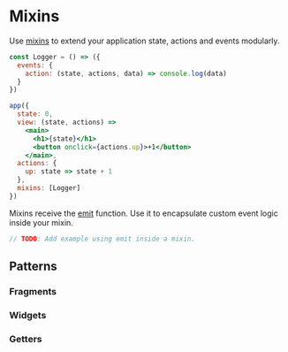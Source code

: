 # Mixins

Use [mixins](/docs/api.md#mixins) to extend your application state, actions and events modularly.

```jsx
const Logger = () => ({
  events: {
    action: (state, actions, data) => console.log(data)
  }
})

app({
  state: 0,
  view: (state, actions) =>
    <main>
      <h1>{state}</h1>
      <button onclick={actions.up}>+1</button>
    </main>,
  actions: {
    up: state => state + 1
  },
  mixins: [Logger]
})
```

Mixins receive the [emit](/docs/api.md#emit) function. Use it to encapsulate custom event logic inside your mixin.

```jsx
// TODO: Add example using emit inside a mixin.
```

## Patterns

### Fragments

### Widgets

### Getters
